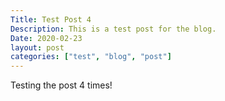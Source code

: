 ```yaml
---
Title: Test Post 4
Description: This is a test post for the blog. 
Date: 2020-02-23
layout: post
categories: ["test", "blog", "post"]
---
```

Testing the post 4 times!